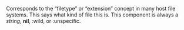  

Corresponds to the “filetype” or “extension” concept in many host file systems. This says what kind of file this is. This component is always a *string*, **nil**, :wild, or :unspecific. 

